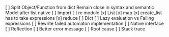 [ ] Split Object/Function from dict
      Remain close in syntax and semantic
      Model after list native
[ ] Import
[ ] re module
[x] List
  [x] map
  [x] create_list has to take expressions
  [x] reduce
[ ] Dict
[ ] Lazy evaluation vs Failing expressions
  [ ] Rewrite failed automaton implementation
[ ] Native interface
[ ] Reflection
[ ] Better error message
  [ ] Root cause
  [ ] Stack trace
